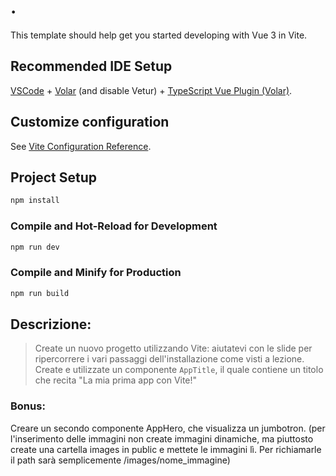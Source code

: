 # .

This template should help get you started developing with Vue 3 in Vite.

## Recommended IDE Setup

[VSCode](https://code.visualstudio.com/) + [Volar](https://marketplace.visualstudio.com/items?itemName=Vue.volar) (and disable Vetur) + [TypeScript Vue Plugin (Volar)](https://marketplace.visualstudio.com/items?itemName=Vue.vscode-typescript-vue-plugin).

## Customize configuration

See [Vite Configuration Reference](https://vitejs.dev/config/).

## Project Setup

```sh
npm install
```

### Compile and Hot-Reload for Development

```sh
npm run dev
```

### Compile and Minify for Production

```sh
npm run build
```

## Descrizione:

> Create un nuovo progetto utilizzando Vite: aiutatevi con le slide per ripercorrere i vari passaggi dell'installazione come visti a lezione.
> Create e utilizzate un componente `AppTitle`, il quale contiene un titolo che recita "La mia prima app con Vite!"

### Bonus:

Creare un secondo componente AppHero, che visualizza un jumbotron.
(per l'inserimento delle immagini non create immagini dinamiche, ma piuttosto create una cartella images in public e mettete le immagini lì. Per richiamarle il path sarà semplicemente /images/nome_immagine)

